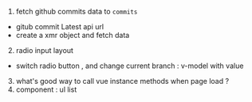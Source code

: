 1. fetch github commits data to  `commits`
  - gitub commit Latest api url
  - create a xmr object and fetch data
2. radio input layout
  - switch radio button , and change current branch : v-model with value
3. what's good way to call vue instance methods when page load ?  
4. component : ul list
